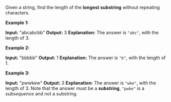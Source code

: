 
Given a string, find the length of the  **longest substring**  without repeating characters.

**Example 1:**

**Input:** "abcabcbb"
**Output:** 3 
**Explanation:** The answer is `"abc"`, with the length of 3. 

**Example 2:**

**Input:** "bbbbb"
**Output:** 1 **Explanation:** The answer is `"b"`, with the length of 1.

**Example 3:**

**Input:** "pwwkew"
**Output:** 3 **Explanation:** The answer is `"wke"`, with the length of 3. 
             Note that the answer must be a **substring**, `"pwke"` is a _subsequence_ and not a substring.